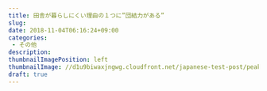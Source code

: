 ```yaml
---
title: 田舎が暮らしにくい理由の１つに”団結力がある”
slug: 
date: 2018-11-04T06:16:24+09:00
categories: 
 - その他
description: 
thumbnailImagePosition: left
thumbnailImage: //d1u9biwaxjngwg.cloudfront.net/japanese-test-post/peak-140.jpg
draft: true
---
```


<!--more-->


